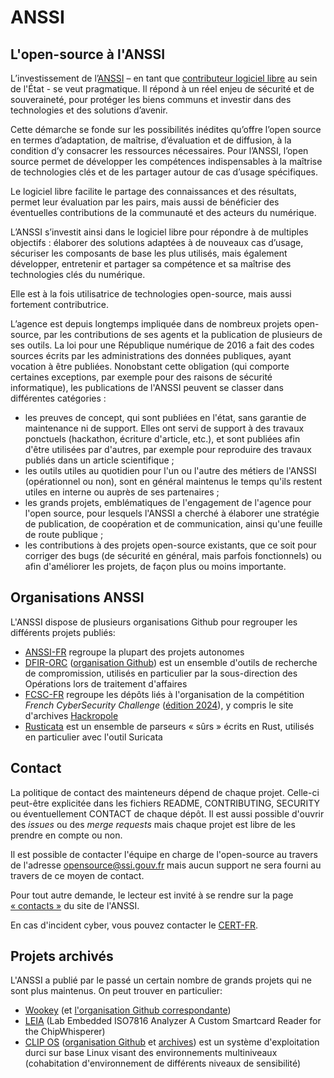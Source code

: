 # ANSSI

## L'open-source à l'ANSSI

L’investissement de l’[ANSSI](https://cyber.gouv.fr) – en tant que [contributeur logiciel libre](https://cyber.gouv.fr/open-source-lanssi) au sein de l'État - se veut pragmatique. Il répond à un réel enjeu de sécurité et de souveraineté, pour protéger les biens communs et investir dans des technologies et des solutions d’avenir.

Cette démarche se fonde sur les possibilités inédites qu’offre l’open source en termes d’adaptation, de maîtrise, d’évaluation et de diffusion, à la condition d’y consacrer les ressources nécessaires. Pour l’ANSSI, l’open source permet de développer les compétences indispensables à la maîtrise de technologies clés et de les partager autour de cas d’usage spécifiques.

Le logiciel libre facilite le partage des connaissances et des résultats, permet leur évaluation par les pairs, mais aussi de bénéficier des éventuelles contributions de la communauté et des acteurs du numérique.

L’ANSSI s’investit ainsi dans le logiciel libre pour répondre à de multiples objectifs : élaborer des solutions adaptées à de nouveaux cas d’usage, sécuriser les composants de base les plus utilisés, mais également développer, entretenir et partager sa compétence et sa maîtrise des technologies clés du numérique.

Elle est à la fois utilisatrice de technologies open-source, mais aussi fortement contributrice.

L’agence est depuis longtemps impliquée dans de nombreux projets open-source, par les contributions de ses agents et la publication de plusieurs de ses outils. 
La loi pour une République numérique de 2016 a fait des codes sources écrits par les administrations des données publiques, ayant vocation à être publiées. Nonobstant cette obligation (qui comporte certaines exceptions, par exemple pour des raisons de sécurité informatique), les publications de l'ANSSI peuvent se classer dans différentes catégories :

- les preuves de concept, qui sont publiées en l'état, sans garantie de maintenance ni de support. Elles ont servi de support à des travaux ponctuels (hackathon, écriture d'article, etc.), et sont publiées afin d'être utilisées par d'autres, par exemple pour reproduire des travaux publiés dans un article scientifique ;
- les outils utiles au quotidien pour l'un ou l'autre des métiers de l'ANSSI (opérationnel ou non), sont en général maintenus le temps qu'ils restent utiles en interne ou auprès de ses partenaires ;
- les grands projets, emblématiques de l'engagement de l'agence pour l'open source, pour lesquels l'ANSSI a cherché à élaborer une stratégie de publication, de coopération et de communication, ainsi  qu'une feuille de route publique ;
- les contributions à des projets open-source existants, que ce soit pour corriger des bugs (de sécurité en général, mais parfois fonctionnels) ou afin d'améliorer les projets, de façon plus ou moins importante.

## Organisations ANSSI

L'ANSSI dispose de plusieurs organisations Github pour regrouper les différents projets publiés:

- [ANSSI-FR](https://github.com/ANSSI-FR) regroupe la plupart des projets autonomes
- [DFIR-ORC](https://dfir-orc.github.io/) ([organisation Github](https://github.com/dfir-orc/)) est un ensemble d'outils de recherche de compromission, utilisés en particulier par la sous-direction des Opérations lors de traitement d'affaires
- [FCSC-FR](https://github.com/FCSC-FR) regroupe les dépôts liés à l'organisation de la compétition _French CyberSecurity Challenge_ ([édition 2024](https://cyber.gouv.fr/france-cybersecurity-challenge-2024)), y compris le site d'archives [Hackropole](https://hackropole.fr)
- [Rusticata](https://github.com/Rusticata) est un ensemble de parseurs « sûrs » écrits en Rust, utilisés en particulier avec l'outil Suricata

## Contact

La politique de contact des mainteneurs dépend de chaque projet. Celle-ci peut-être explicitée dans les fichiers README, CONTRIBUTING, SECURITY ou éventuellement CONTACT de chaque dépôt. Il est aussi possible d'ouvrir des *issues* ou des *merge requests* mais chaque projet est libre de les prendre en compte ou non.

Il est possible de contacter l'équipe en charge de l'open-source au travers de l'adresse [opensource@ssi.gouv.fr](mailto:opensource@ssi.gouv.fr) mais aucun support ne sera fourni au travers de ce moyen de contact.

Pour tout autre demande, le lecteur est invité à se rendre sur la page [« contacts »](https://cyber.gouv.fr/contacter-lanssi) du site de l'ANSSI.

En cas d'incident cyber, vous pouvez contacter le [CERT-FR](https://cyber.gouv.fr/en-cas-dincident).
 
## Projets archivés

L'ANSSI a publié par le passé un certain nombre de grands projets qui ne sont plus maintenus. On peut trouver en particulier:

- [Wookey](https://wookey-project.github.io/) (et [l'organisation Github correspondante](https://github.com/wookey-project))
- [LEIA](https://github.com/cw-leia) (Lab Embedded ISO7816 Analyzer A Custom Smartcard Reader for the ChipWhisperer)
- [CLIP OS](https://clip-os.org/fr/) ([organisation Github](https://github.com/clipos) et [archives](https://github.com/clipos-archive)) est un système d'exploitation durci sur base Linux visant des environnements multiniveaux (cohabitation d'environnement de différents niveaux de sensibilité)
